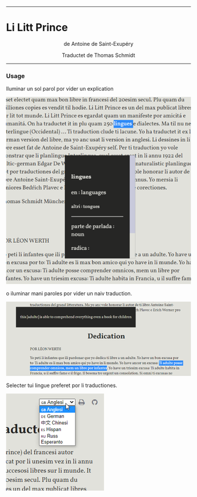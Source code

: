
---

# Li Litt Prince

<p style="text-align:center;">de Antoine de Saint-Exupéry</p>

<p style="text-align:center;">Traductet de Thomas Schmidt</p>

---

### Usage

Iluminar un sol parol por vider un explication 

![exemple de iluminar sol parol](img/exempleSolParol.png)

o iluminar mani paroles por vider un naiv traduction.

![exemple de iluminar mani paroles](img/exempleManiParoles.png)

Selecter tui lingue preferet por li traductiones.

![exemple de selecter lingue preferet](img/linguePreferet.png)
